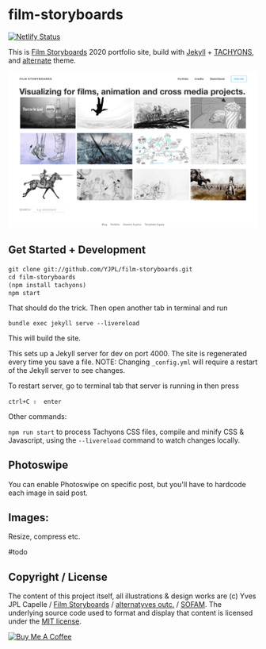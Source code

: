 # film-storyboards

[![Netlify Status](https://api.netlify.com/api/v1/badges/7fcbd966-df8f-4f27-ae7e-a4642c355aa4/deploy-status)](https://app.netlify.com/sites/film-storyboards/deploys)

This is [Film Storyboards](https://film-storyboards.com) 2020 portfolio site, build with [Jekyll](https://jekyllrb.com) + [TACHYONS](http://tachyons.io), and [alternate](https://github.com/YJPL/alternate) theme.


![Film Storyboards screenshot](images/film-storyboards-screenshot.png)

## Get Started + Development

```
git clone git://github.com/YJPL/film-storyboards.git
cd film-storyboards
(npm install tachyons)
npm start
```
That should do the trick.
Then open another tab in terminal and run

```
bundle exec jekyll serve --livereload
```

This will build the site.

This sets up a Jekyll server for dev on port 4000. The site is regenerated every time you save a file.
NOTE: Changing ```_config.yml``` will require a restart of the Jekyll server to see changes.

To restart server, go to terminal tab that server is running in then press

`ctrl+C ⇧  enter`

Other commands:

`npm run start` to process Tachyons CSS files, compile and minify CSS & Javascript, using the `--livereload` command to watch changes locally.

## Photoswipe
You can enable Photoswipe on specific post, but you'll have to hardcode each image in said post.

## Images:

Resize, compress etc.

#todo



## Copyright / License

The content of this project itself, all illustrations & design works are (c) Yves JPL Capelle / [Film Storyboards](https://film-storyboards.com) / [alternatyves outc.](https://alternatyves.com) / [SOFAM](https://www.sofam.be). The underlying source code used to format and display that content is licensed under the [MIT license](https://github.com/YJPL/film-storyboards/blob/master/LICENSE).

<a href="https://www.buymeacoffee.com/alternatyves/" target="_blank"><img src="https://www.buymeacoffee.com/assets/img/custom_images/orange_img.png" alt="Buy Me A Coffee" style="height: auto !important;width: auto !important;" ></a>
